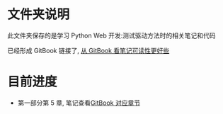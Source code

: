 # 文件夹说明
此文件夹保存的是学习 Python Web 开发:测试驱动方法时的相关笔记和代码

已经形成 GitBook 链接了, [从 GitBook 看笔记可读性更好些](https://l1nwatch.gitbooks.io/pythonweb/content/)

# 目前进度
* 第一部分第 5 章, 笔记查看[GitBook 对应章节](https://l1nwatch.gitbooks.io/pythonweb/content/)

